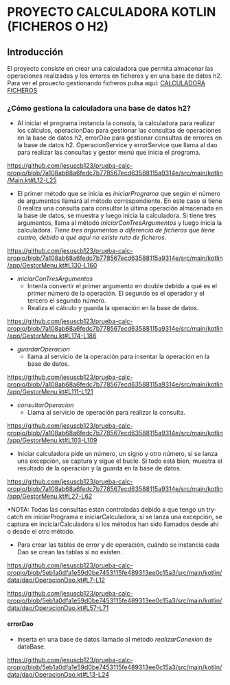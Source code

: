 # PROYECTO CALCULADORA KOTLIN (FICHEROS O H2)
## Introducción
El proyecto consiste en crear una calculadora que permita almacenar las operaciones realizadas y los errores en ficheros y en una base de datos h2.
Para ver el prouecto gestionando ficheros pulsa aquí: [CALCULADORA FICHEROS](https://github.com/jesuscb123/prueba-calc-propio/tree/main)

### ¿Cómo gestiona la calculadora una base de datos h2?
- Al iniciar el programa instancia la consola, la calculadora para realizar los cálculos, operacionDao para gestionar las consultas de operaciones en la base de datos h2, errorDao para gestionar consultas de errores en la base de datos h2. OperacionService y errorService que llama al dao para realizar las consultas y gestor menú que inicia el programa.

https://github.com/jesuscb123/prueba-calc-propio/blob/7a108ab68a6fedc7b778567ecd63588115a9314e/src/main/kotlin/Main.kt#L12-L25
- El primer método que se inicia es *iniciarPrograma* que según el número de argumentos llamará al método correspondiente. En este caso si tiene 0 realiza una consulta para consultar la última operación almacenada en la base de datos, se muestra y luego inicia la calculadora. Si tiene tres argumentos, llama al método *iniciarConTresArgumentos* y luego inicia la calculadora. *Tiene tres argumentos a diferencia de ficheros que tiene cuatro, debido a qué aquí no existe ruta de ficheros.*

https://github.com/jesuscb123/prueba-calc-propio/blob/7a108ab68a6fedc7b778567ecd63588115a9314e/src/main/kotlin/app/GestorMenu.kt#L130-L160

- *iniciarConTresArgumentos*
  - Intenta convertir el primer argumento en double debido a qué es el primer número de la operación. El segundo es el operador y el tercero el segundo número.
  - Realiza el cálculo y guarda la operación en la base de datos.

https://github.com/jesuscb123/prueba-calc-propio/blob/7a108ab68a6fedc7b778567ecd63588115a9314e/src/main/kotlin/app/GestorMenu.kt#L174-L186

- *guardarOperacion*
  - llama al servicio de la operación para insentar la operación en la base de datos.

https://github.com/jesuscb123/prueba-calc-propio/blob/7a108ab68a6fedc7b778567ecd63588115a9314e/src/main/kotlin/app/GestorMenu.kt#L111-L121

- *consultarOperacion*
  - Llama al servicio de operación para realizar la consulta.

https://github.com/jesuscb123/prueba-calc-propio/blob/7a108ab68a6fedc7b778567ecd63588115a9314e/src/main/kotlin/app/GestorMenu.kt#L103-L109
- Iniciar calculadora pide un número, un signo y otro número, si se lanza una excepción, se captura y sigue el bucle. Si todo está bien, muestra el resultado de la operación y la guarda en la base de datos.

https://github.com/jesuscb123/prueba-calc-propio/blob/7a108ab68a6fedc7b778567ecd63588115a9314e/src/main/kotlin/app/GestorMenu.kt#L27-L62

*NOTA: Todas las consultas están controladas debido a que tengo un try-catch en iniciarPrograma e iniciarCalculadora, si se lanza una excepción, se captura en inciciarCalculadora si los métodos han sido llamados desde ahí o desde el otro método.

- Para crear las tablas de error y de operación, cuándo se instancia cada Dao se crean las tablas si no existen.

https://github.com/jesuscb123/prueba-calc-propio/blob/5eb1a0dfa1e59d0be7453115fe489313ee0c15a3/src/main/kotlin/data/dao/OperacionDao.kt#L7-L12

https://github.com/jesuscb123/prueba-calc-propio/blob/5eb1a0dfa1e59d0be7453115fe489313ee0c15a3/src/main/kotlin/data/dao/OperacionDao.kt#L57-L71

#### errorDao
- Inserta en una base de datos llamado al método *realizarConexion* de dataBase. 

https://github.com/jesuscb123/prueba-calc-propio/blob/5eb1a0dfa1e59d0be7453115fe489313ee0c15a3/src/main/kotlin/data/dao/OperacionDao.kt#L13-L24